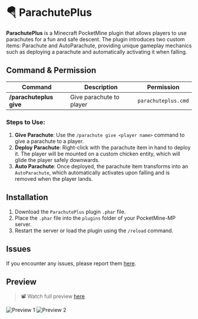 # 🪂 ParachutePlus

**ParachutePlus** is a Minecraft PocketMine plugin that allows players to use parachutes for a fun and safe descent. The plugin introduces two custom items: Parachute and AutoParachute, providing unique gameplay mechanics such as deploying a parachute and automatically activating it when falling.

## Command & Permission

| Command                               | Description                                                       | Permission                |
|---------------------------------------|-------------------------------------------------------------------|---------------------------|
| **/parachuteplus give <player name>** | Give parachute to player                                                            | `parachuteplus.cmd`        |

### Steps to Use:
1. **Give Parachute**: Use the `/parachute give <player name>` command to give a parachute to a player.
2. **Deploy Parachute**: Right-click with the parachute item in hand to deploy it. The player will be mounted on a custom chicken entity, which will glide the player safely downwards.
3. **Auto Parachute**: Once deployed, the parachute item transforms into an `AutoParachute`, which automatically activates upon falling and is removed when the player lands.

## Installation

1. Download the `ParachutePlus` plugin `.phar` file.
2. Place the `.phar` file into the `plugins` folder of your PocketMine-MP server.
3. Restart the server or load the plugin using the `/reload` command.

## Issues

If you encounter any issues, please report them [here](https://github.com/pixelwhiz/ParachutePlus/issues/new).

## Preview

> 📽️ Watch full preview [here](https://www.youtube.com/watch?v=eagcrjbnp4w)

![Preview 1](assets/preview1.png)
![Preview 2](assets/preview2.png)
